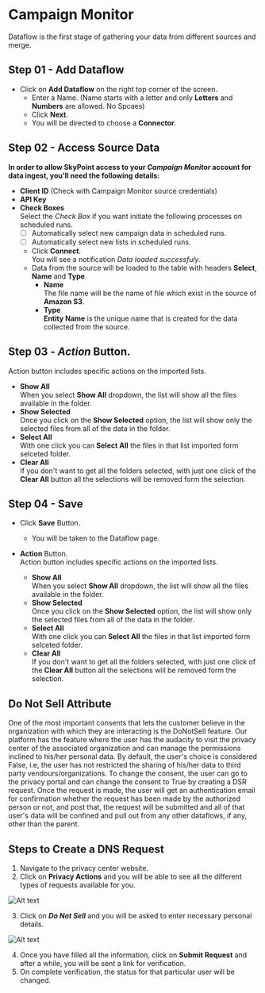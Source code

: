 # Campaign Monitor

Dataflow is the first stage of gathering your data from different sources and merge.

## Step 01 - Add Dataflow

- Click on **Add Dataflow** on the right top corner of the screen.
    - Enter a Name. (Name starts with a letter and only **Letters** and **Numbers** are allowed. No Spcaes)
    - Click **Next**.
    - You will be directed to choose a **Connector**.

## Step 02 - Access Source Data
**In order to allow SkyPoint access to your _Campaign Monitor_ account for data ingest, you'll need the following details:**
- **Client ID** (Check with Campaign Monitor source credentials)
- **API Key**
- **Check Boxes**<br>
Select the _Check Box_ if you want initiate the following processes on scheduled runs.
    - [ ] Automatically select new campaign data in scheduled runs.
    - [ ] Automatically select new lists in scheduled runs.
    - Click **Connect**.<br>
    You will see a notification *Data loaded successfuly*.
    - Data from the source will be loaded to the table with headers **Select**, **Name** and **Type**.
        - **Name**<br>
        The file name will be the name of file which exist in the source of **Amazon S3**.
        - **Type**<br>
        **Entity Name** is the unique name that is created for the data collected from the source.

## Step 03 - *Action* Button.
Action button includes specific actions on the imported lists.
- **Show All**<br>
When you select **Show All** dropdown, the list will show all the files available in the folder.
- **Show Selected**<br>
Once you click on the **Show Selected** option, the list will show only the selected files from all of the data in the folder.
- **Select All**<br>
With one click you can **Select All** the files in that list imported form selceted folder.
- **Clear All**<br>
If you don't want to get all the folders selected, with just one click of the **Clear All** button all the selections will be removed form the selection.

## Step 04 - Save
- Click **Save** Button.
    - You will be taken to the Dataflow page.
    
    
- **Action** Button.<br>
Action button includes specific actions on the imported lists.
    - **Show All**<br>
    When you select **Show All** dropdown, the list will show all the files available in the folder.
    - **Show Selected**<br>
    Once you click on the **Show Selected** option, the list will show only the selected files from all of the data in the folder.
    - **Select All**<br>
    With one click you can **Select All** the files in that list imported form selceted folder.
    - **Clear All**<br>
    If you don't want to get all the folders selected, with just one click of the **Clear All** button all the selections will be removed form the selection.


## Do Not Sell Attribute

One of the most important consents that lets the customer believe in the organization with which they are interacting is the DoNotSell feature. Our platform has the feature where the user has the audacity to visit the privacy center of the associated organization and can manage the permissions inclined to his/her personal data. By default, the user's choice is considered False, i.e, the user has not restricted the sharing of his/her data to third party vendours/organizations. To change the consent, the user can go to the privacy portal and can change the consent to True by creating a DSR request. Once the request is made, the user will get an authentication email for confirmation whether the request has been made by the authorized person or not, and post that, the request will be submitted and all of that user's data will be confined and pull out from any other dataflows, if any, other than the parent. 

## Steps to Create a DNS Request

1. Navigate to the privacy center website.
2. Click on **Privacy Actions** and you will be able to see all the different types of requests available for you.

![Alt text](https://github.com/skypointcloud/platform/blob/master/docs/doc_snippets/consents.PNG?raw=true)

3. Click on ***Do Not Sell*** and you will be asked to enter necessary personal details.

![Alt text](https://github.com/skypointcloud/platform/blob/master/docs/doc_snippets/donotsellrequest.PNG?raw=true)

4. Once you have filled all the information, click on **Submit Request** and after a while, you will be sent a link for verification.
5. On complete verification, the status for that particular user will be changed.